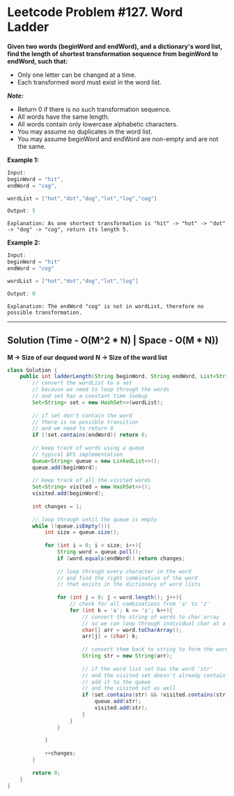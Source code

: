 # Leetcode Problem #127. Word Ladder

**Given two words (beginWord and endWord), and a dictionary's word list, find the length of shortest transformation sequence from beginWord to endWord, such that:**

- Only one letter can be changed at a time.
- Each transformed word must exist in the word list.

***Note:***

- Return 0 if there is no such transformation sequence.
- All words have the same length.
- All words contain only lowercase alphabetic characters.
- You may assume no duplicates in the word list.
- You may assume beginWord and endWord are non-empty and are not the same.

**Example 1:**

```java
Input:
beginWord = "hit",
endWord = "cog",

wordList = ["hot","dot","dog","lot","log","cog"]

Output: 5
```

`Explanation: As one shortest transformation is "hit" -> "hot" -> "dot" -> "dog" -> "cog", return its length 5.`

**Example 2:**

```java
Input:
beginWord = "hit"
endWord = "cog"

wordList = ["hot","dot","dog","lot","log"]

Output: 0
```

`Explanation: The endWord "cog" is not in wordList, therefore no possible transformation.`

---

## Solution (Time - O(M^2 * N)  | Space - O(M * N))

**M -> Size of our dequed word**
**N -> Size of the word list**

```java
class Solution {
    public int ladderLength(String beginWord, String endWord, List<String> wordList) {
        // convert the wordList to a set
        // because we need to loop through the words
        // and set has a constant time lookup
        Set<String> set = new HashSet<>(wordList);
        
        // if set don't contain the word 
        // there is no possible transition
        // and we need to return 0
        if (!set.contains(endWord)) return 0;
        
        // keep track of words using a queue
        // typical BFS implementation
        Queue<String> queue = new LinkedList<>();
        queue.add(beginWord);
        
        // keep track of all the visited words
        Set<String> visited = new HashSet<>();
        visited.add(beginWord);
        
        int changes = 1;
        
        // loop through until the queue is empty
        while (!queue.isEmpty()){
            int size = queue.size();
            
            for (int i = 0; i < size; i++){
                String word = queue.poll();
                if (word.equals(endWord)) return changes;
                
                // loop through every character in the word
                // and find the right combination of the word 
                // that exists in the dictionary of word lists
                
                for (int j = 0; j < word.length(); j++){
                    // check for all combinations from 'a' to 'z'
                    for (int k = 'a'; k <= 'z'; k++){
                        // convert the string of words to char array
                        // so we can loop through individual char at a time and modify them
                        char[] arr = word.toCharArray();
                        arr[j] = (char) k;
                        
                        // convert them back to string to form the word
                        String str = new String(arr);
                        
                        // if the word list set has the word 'str' 
                        // and the visited set doesn't already contain the word 'str'
                        // add it to the queue
                        // and the visited set as well
                        if (set.contains(str) && !visited.contains(str)){
                            queue.add(str);
                            visited.add(str);
                        }
                    }
                }
                
            }
            
            ++changes;
        }
        
        return 0;
    }
}
```
